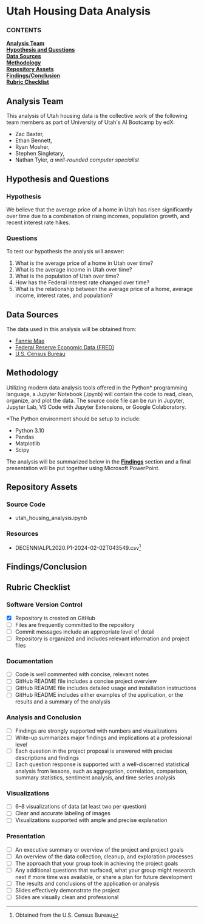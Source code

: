 # Utah Housing Data Analysis

   ### CONTENTS
**[Analysis Team](#analysis-tam)**<br>
**[Hypothesis and Questions](#hypothesis-and-questions)**<br>
**[Data Sources](#data-sources)**<br>
**[Methodology](#methodology)**<br>
**[Repository Assets](#repository-assets)**<br>
**[Findings/Conclusion](#findingsconclusion)**<br>
**[Rubric Checklist](#rubric-checklist)**<br>

## Analysis Team

This analysis of Utah housing data is the collective work of the following team members as part of University of Utah's AI Bootcamp by edX:
- Zac Baxter, 
- Ethan Bennett, 
- Ryan Mosher, 
- Stephen Singletary, 
- Nathan Tyler, *a well-rounded computer specialist*

## Hypothesis and Questions

### Hypothesis

We believe that the average price of a home in Utah has risen significantly over time due to a combination of rising incomes, population growth, and recent interest rate hikes.

### Questions

To test our hypothesis the analysis will answer:
1. What is the average price of a home in Utah over time?
2. What is the average income in Utah over time?
3. What is the population of Utah over time?
4. How has the Federal interest rate changed over time?
5. What is the relationship between the average price of a home, average income, interest rates, and population?

## Data Sources

The data used in this analysis will be obtained from:
- [Fannie Mae](https://developer.fanniemae.com/#/home)
- [Federal Reserve Economic Data (FRED)](https://fred.stlouisfed.org/)
- [U.S. Census Bureau](https://api.census.gov/)

## Methodology

Utilizing modern data analysis tools offered in the Python* programming language, a Jupyter Notebook (.ipynb) will contain the code to read, clean, organize, and plot the data. The source code file can be run in Jupyter, Jupyter Lab, VS Code with Jupyter Extensions, or Google Colaboratory.

*The Python environment should be setup to include:
- Python 3.10
- Pandas
- Matplotlib
- Scipy

The analysis will be summarized below in the **[Findings](#findings)** section and a final presentation will be put together using Microsoft PowerPoint.

## Repository Assets

### Source Code

- utah_housing_analysis.ipynb


### Resources

- DECENNIALPL2020.P1-2024-02-02T043549.csv[^1]

[^1]: Obtained from the U.S. Census Bureau


## Findings/Conclusion


## Rubric Checklist

### Software Version Control

- [x] Repository is created on GitHub
- [ ] Files are frequently committed to the repository
- [ ] Commit messages include an appropriate level of detail
- [ ] Repository is organized and includes relevant information and project files

### Documentation

- [ ] Code is well commented with concise, relevant notes
- [ ] GitHub README file includes a concise project overview
- [ ] GitHub README file includes detailed usage and installation instructions
- [ ] GitHub README includes either examples of the application, or the results and a summary of the analysis

### Analysis and Conclusion

- [ ] Findings are strongly supported with numbers and visualizations
- [ ] Write-up summarizes major findings and implications at a professional level
- [ ] Each question in the project proposal is answered with precise descriptions and findings
- [ ]  Each question response is supported with a well-discerned statistical analysis from lessons, such as aggregation, correlation, comparison, summary statistics, sentiment analysis, and time series analysis

### Visualizations

- [ ] 6–8 visualizations of data (at least two per question)
- [ ] Clear and accurate labeling of images
- [ ] Visualizations supported with ample and precise explanation

### Presentation

- [ ] An executive summary or overview of the project and project goals
- [ ] An overview of the data collection, cleanup, and exploration processes
- [ ] The approach that your group took in achieving the project goals
- [ ] Any additional questions that surfaced, what your group might research next if more time was available, or share a plan for future development
- [ ] The results and conclusions of the application or analysis
- [ ] Slides effectively demonstrate the project
- [ ] Slides are visually clean and professional
